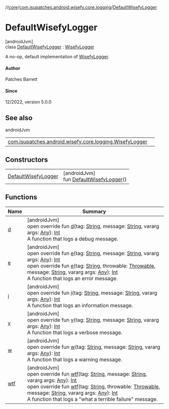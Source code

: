 //[core](../../../index.md)/[com.isupatches.android.wisefy.core.logging](../index.md)/[DefaultWisefyLogger](index.md)

# DefaultWisefyLogger

[androidJvm]\
class [DefaultWisefyLogger](index.md) : [WisefyLogger](../-wisefy-logger/index.md)

A no-op, default implementation of [WisefyLogger](../-wisefy-logger/index.md).

#### Author

Patches Barrett

#### Since

12/2022, version 5.0.0

## See also

androidJvm

| | |
|---|---|
| [com.isupatches.android.wisefy.core.logging.WisefyLogger](../-wisefy-logger/index.md) |  |

## Constructors

| | |
|---|---|
| [DefaultWisefyLogger](-default-wisefy-logger.md) | [androidJvm]<br>fun [DefaultWisefyLogger](-default-wisefy-logger.md)() |

## Functions

| Name | Summary |
|---|---|
| [d](d.md) | [androidJvm]<br>open override fun [d](d.md)(tag: [String](https://kotlinlang.org/api/latest/jvm/stdlib/kotlin/-string/index.html), message: [String](https://kotlinlang.org/api/latest/jvm/stdlib/kotlin/-string/index.html), vararg args: [Any](https://kotlinlang.org/api/latest/jvm/stdlib/kotlin/-any/index.html)): [Int](https://kotlinlang.org/api/latest/jvm/stdlib/kotlin/-int/index.html)<br>A function that logs a debug message. |
| [e](e.md) | [androidJvm]<br>open override fun [e](e.md)(tag: [String](https://kotlinlang.org/api/latest/jvm/stdlib/kotlin/-string/index.html), message: [String](https://kotlinlang.org/api/latest/jvm/stdlib/kotlin/-string/index.html), vararg args: [Any](https://kotlinlang.org/api/latest/jvm/stdlib/kotlin/-any/index.html)): [Int](https://kotlinlang.org/api/latest/jvm/stdlib/kotlin/-int/index.html)<br>open override fun [e](e.md)(tag: [String](https://kotlinlang.org/api/latest/jvm/stdlib/kotlin/-string/index.html), throwable: [Throwable](https://kotlinlang.org/api/latest/jvm/stdlib/kotlin/-throwable/index.html), message: [String](https://kotlinlang.org/api/latest/jvm/stdlib/kotlin/-string/index.html), vararg args: [Any](https://kotlinlang.org/api/latest/jvm/stdlib/kotlin/-any/index.html)): [Int](https://kotlinlang.org/api/latest/jvm/stdlib/kotlin/-int/index.html)<br>A function that logs an error message. |
| [i](i.md) | [androidJvm]<br>open override fun [i](i.md)(tag: [String](https://kotlinlang.org/api/latest/jvm/stdlib/kotlin/-string/index.html), message: [String](https://kotlinlang.org/api/latest/jvm/stdlib/kotlin/-string/index.html), vararg args: [Any](https://kotlinlang.org/api/latest/jvm/stdlib/kotlin/-any/index.html)): [Int](https://kotlinlang.org/api/latest/jvm/stdlib/kotlin/-int/index.html)<br>A function that logs an information message. |
| [v](v.md) | [androidJvm]<br>open override fun [v](v.md)(tag: [String](https://kotlinlang.org/api/latest/jvm/stdlib/kotlin/-string/index.html), message: [String](https://kotlinlang.org/api/latest/jvm/stdlib/kotlin/-string/index.html), vararg args: [Any](https://kotlinlang.org/api/latest/jvm/stdlib/kotlin/-any/index.html)): [Int](https://kotlinlang.org/api/latest/jvm/stdlib/kotlin/-int/index.html)<br>A function that logs a verbose message. |
| [w](w.md) | [androidJvm]<br>open override fun [w](w.md)(tag: [String](https://kotlinlang.org/api/latest/jvm/stdlib/kotlin/-string/index.html), message: [String](https://kotlinlang.org/api/latest/jvm/stdlib/kotlin/-string/index.html), vararg args: [Any](https://kotlinlang.org/api/latest/jvm/stdlib/kotlin/-any/index.html)): [Int](https://kotlinlang.org/api/latest/jvm/stdlib/kotlin/-int/index.html)<br>A function that logs a warning message. |
| [wtf](wtf.md) | [androidJvm]<br>open override fun [wtf](wtf.md)(tag: [String](https://kotlinlang.org/api/latest/jvm/stdlib/kotlin/-string/index.html), message: [String](https://kotlinlang.org/api/latest/jvm/stdlib/kotlin/-string/index.html), vararg args: [Any](https://kotlinlang.org/api/latest/jvm/stdlib/kotlin/-any/index.html)): [Int](https://kotlinlang.org/api/latest/jvm/stdlib/kotlin/-int/index.html)<br>open override fun [wtf](wtf.md)(tag: [String](https://kotlinlang.org/api/latest/jvm/stdlib/kotlin/-string/index.html), throwable: [Throwable](https://kotlinlang.org/api/latest/jvm/stdlib/kotlin/-throwable/index.html), message: [String](https://kotlinlang.org/api/latest/jvm/stdlib/kotlin/-string/index.html), vararg args: [Any](https://kotlinlang.org/api/latest/jvm/stdlib/kotlin/-any/index.html)): [Int](https://kotlinlang.org/api/latest/jvm/stdlib/kotlin/-int/index.html)<br>A function that logs a &quot;what a terrible failure&quot; message. |

